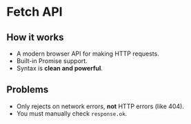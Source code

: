 # Fetch API

## How it works
- A modern browser API for making HTTP requests.
- Built-in Promise support.
- Syntax is **clean and powerful**.

## Problems
- Only rejects on network errors, **not** HTTP errors (like 404).
- You must manually check `response.ok`.

